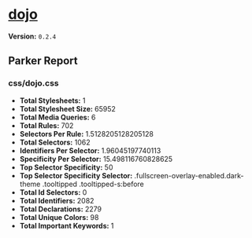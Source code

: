# [dojo]( http://dojo.kickserv.com )

**Version:** `0.2.4`

## Parker Report

### css/dojo.css

- **Total Stylesheets:** 1
- **Total Stylesheet Size:** 65952
- **Total Media Queries:** 6
- **Total Rules:** 702
- **Selectors Per Rule:** 1.5128205128205128
- **Total Selectors:** 1062
- **Identifiers Per Selector:** 1.96045197740113
- **Specificity Per Selector:** 15.498116760828625
- **Top Selector Specificity:** 50
- **Top Selector Specificity Selector:** .fullscreen-overlay-enabled.dark-theme .tooltipped .tooltipped-s:before
- **Total Id Selectors:** 0
- **Total Identifiers:** 2082
- **Total Declarations:** 2279
- **Total Unique Colors:** 98
- **Total Important Keywords:** 1
